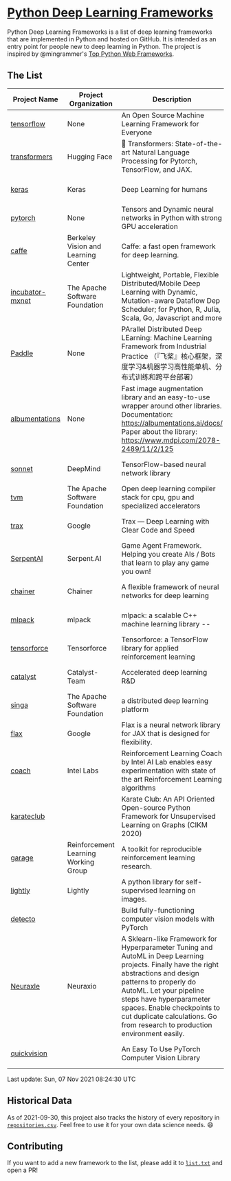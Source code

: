 # [Python Deep Learning Frameworks](https://www.github.com/shimst3r/python-deep-learning-frameworks)

Python Deep Learning Frameworks is a list of deep learning frameworks that are implemented in Python and hosted on GitHub. It is intended as an entry point for people new to deep learning in Python. The project is inspired by @mingrammer's [Top Python Web Frameworks](https://github.com/mingrammer/python-web-framework-stars).

## The List

| Project Name | Project Organization | Description | Stars | Forks | Open Issues | Last Commit |
| ------------ | -------------------- | ----------- | ----: | ----: | ----------: | ----------- |
| [tensorflow](https://tensorflow.org) | None | An Open Source Machine Learning Framework for Everyone | 160418 | 85755 | 2898 | 0 day(s) ago |
| [transformers](https://huggingface.co/transformers) | Hugging Face | 🤗 Transformers: State-of-the-art Natural Language Processing for Pytorch, TensorFlow, and JAX. | 53618 | 12715 | 423 | 0 day(s) ago |
| [keras](http://keras.io/) | Keras | Deep Learning for humans | 53100 | 18884 | 259 | 0 day(s) ago |
| [pytorch](https://pytorch.org) | None | Tensors and Dynamic neural networks in Python with strong GPU acceleration | 51957 | 14207 | 10316 | 0 day(s) ago |
| [caffe](http://caffe.berkeleyvision.org/) | Berkeley Vision and Learning Center | Caffe: a fast open framework for deep learning. | 32050 | 18900 | 1174 | 0 day(s) ago |
| [incubator-mxnet](https://mxnet.apache.org) | The Apache Software Foundation | Lightweight, Portable, Flexible Distributed/Mobile Deep Learning with Dynamic, Mutation-aware Dataflow Dep Scheduler; for Python, R, Julia, Scala, Go, Javascript and more | 19731 | 6875 | 1951 | 0 day(s) ago |
| [Paddle](http://www.paddlepaddle.org/) | None | PArallel Distributed Deep LEarning: Machine Learning Framework from Industrial Practice （『飞桨』核心框架，深度学习&机器学习高性能单机、分布式训练和跨平台部署） | 16884 | 4102 | 2871 | 0 day(s) ago |
| [albumentations](https://albumentations.ai) | None | Fast image augmentation library and an easy-to-use wrapper around other libraries. Documentation:  https://albumentations.ai/docs/ Paper about the library: https://www.mdpi.com/2078-2489/11/2/125 | 9078 | 1164 | 238 | 1 day(s) ago |
| [sonnet](https://sonnet.dev/) | DeepMind | TensorFlow-based neural network library | 9058 | 1297 | 22 | 0 day(s) ago |
| [tvm](https://tvm.apache.org/) | The Apache Software Foundation | Open deep learning compiler stack for cpu, gpu and specialized accelerators | 7312 | 2252 | 350 | 0 day(s) ago |
| [trax](https://github.com/google/trax) | Google | Trax — Deep Learning with Clear Code and Speed | 6559 | 659 | 80 | 0 day(s) ago |
| [SerpentAI](http://serpent.ai) | Serpent.AI | Game Agent Framework. Helping you create AIs / Bots that learn to play any game you own! | 6070 | 713 | 2 | 1 day(s) ago |
| [chainer](https://chainer.org) | Chainer | A flexible framework of neural networks for deep learning | 5626 | 1376 | 11 | 2 day(s) ago |
| [mlpack](https://www.mlpack.org/) | mlpack | mlpack: a scalable C++ machine learning library --  | 3844 | 1391 | 79 | 1 day(s) ago |
| [tensorforce](https://github.com/tensorforce/tensorforce) | Tensorforce | Tensorforce: a TensorFlow library for applied reinforcement learning | 3042 | 513 | 6 | 4 day(s) ago |
| [catalyst](https://catalyst-team.com) | Catalyst-Team | Accelerated deep learning R&D | 2763 | 347 | 13 | 1 day(s) ago |
| [singa](https://github.com/apache/singa) | The Apache Software Foundation | a distributed deep learning platform | 2379 | 702 | 37 | 11 day(s) ago |
| [flax](https://github.com/google/flax) | Google | Flax is a neural network library for JAX that is designed for flexibility. | 2271 | 271 | 166 | 0 day(s) ago |
| [coach](https://intellabs.github.io/coach/) | Intel Labs | Reinforcement Learning Coach by Intel AI Lab enables easy experimentation with state of the art Reinforcement Learning algorithms | 2073 | 414 | 87 | 4 day(s) ago |
| [karateclub](https://karateclub.readthedocs.io) |  | Karate Club: An API Oriented Open-source Python Framework for Unsupervised Learning on Graphs (CIKM 2020) | 1424 | 172 | 0 | 2 day(s) ago |
| [garage](https://github.com/rlworkgroup/garage) | Reinforcement Learning Working Group | A toolkit for reproducible reinforcement learning research. | 1324 | 239 | 219 | 0 day(s) ago |
| [lightly](https://github.com/lightly-ai/lightly) | Lightly | A python library for self-supervised learning on images. | 1288 | 81 | 50 | 0 day(s) ago |
| [detecto](https://detecto.readthedocs.io/) |  | Build fully-functioning computer vision models with PyTorch | 513 | 84 | 26 | 4 day(s) ago |
| [Neuraxle](https://www.neuraxle.org/) | Neuraxio | A Sklearn-like Framework for Hyperparameter Tuning and AutoML in Deep Learning projects. Finally have the right abstractions and design patterns to properly do AutoML. Let your pipeline steps have hyperparameter spaces. Enable checkpoints to cut duplicate calculations. Go from research to production environment easily. | 473 | 51 | 136 | 1 day(s) ago |
| [quickvision](https://github.com/oke-aditya/quickvision) |  | An Easy To Use PyTorch Computer Vision Library | 48 | 4 | 19 | 12 day(s) ago |

Last update: Sun, 07 Nov 2021 08:24:30 UTC

## Historical Data

As of 2021-09-30, this project also tracks the history of every repository in [`repositories.csv`](./repositories.csv). Feel free to use it for your own data science needs. :smile:

## Contributing

If you want to add a new framework to the list, please add it to [`list.txt`](./python-deep-learning-frameworks/list.txt) and open a PR!